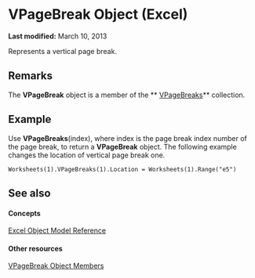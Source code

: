 
# VPageBreak Object (Excel)

 **Last modified:** March 10, 2013

Represents a vertical page break.

## Remarks

The  **VPageBreak** object is a member of the ** [VPageBreaks](ab8f288a-5235-76c9-7b27-81e542cdd141.md)** collection.


## Example

Use  **VPageBreaks**(index), where index is the page break index number of the page break, to return a **VPageBreak** object. The following example changes the location of vertical page break one.


```
Worksheets(1).VPageBreaks(1).Location = Worksheets(1).Range("e5")
```


## See also


#### Concepts


 [Excel Object Model Reference](11ea8598-8a20-92d5-f98b-0da04263bf2c.md)
#### Other resources


 [VPageBreak Object Members](d6d29663-7922-a736-8964-730815c46e07.md)

